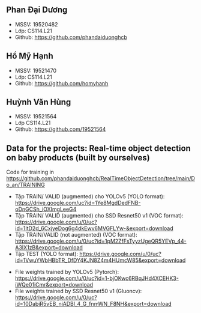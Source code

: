 ## Phan Đại Dương
 - MSSV: 19520482
 - Lớp: CS114.L21
 - Github: https://github.com/phandaiduonghcb
## Hồ Mỹ Hạnh
 - MSSV: 19521470
 - Lớp: CS114.L21
 - Github: https://github.com/homyhanh
## Huỳnh Văn Hùng
 - MSSV: 19521564
 - Lớp CS114.L21
 - Github: https://github.com/19521564
## Data for the projects: Real-time object detection on baby products (built by ourselves)
Code for training in https://github.com/phandaiduonghcb/RealTimeObjectDetection/tree/main/Do_an/TRAINING
 - Tập TRAIN/ VALID (augmented) cho YOLOv5 (YOLO format): https://drive.google.com/uc?id=1Ye8MgdDedFNB-oDnGCSh_iOXImgLeeG4
 - Tập TRAIN/ VALID (augmented) cho SSD Resnet50 v1 (VOC format): https://drive.google.com/u/0/uc?id=1ItD2d_6CxjyeDog6g4dkEwv6MVGFLYw-&export=download
 - Tập TRAIN/VALID (not augmented) (VOC format): https://drive.google.com/u/0/uc?id=1pM2ZfFsTyyzUgeQR5YEVp_44-A3IX1zB&export=download
 - Tập TEST (YOLO format): https://drive.google.com/u/0/uc?id=1VwuYWbHBbTR_DfDY4KJN8Z4m4HUmcW85&export=download
 
 * File weights trained by YOLOv5 (Pytorch): https://drive.google.com/u/0/uc?id=1-bjOKwc6RBqJHd4XCEHK3-iWQe01iCmr&export=download
 * File weights trained by SSD Resnet50 v1 (Gluoncv): https://drive.google.com/u/0/uc?id=10DabiR5vEB_niADBl_4_G_fnmWN_F8NH&export=download

